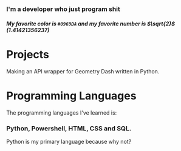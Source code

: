 # 
### I'm a developer who just program shit
##### My favorite color is `#0969DA` and my favorite number is $`\sqrt{2}`$ (1.41421356237)
# Projects
Making an API wrapper for Geometry Dash written in Python.
# Programming Languages
The programming languages I've learned is:
### Python, Powershell, HTML, CSS and SQL.
Python is my primary language because why not?
